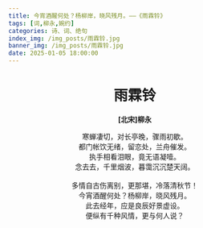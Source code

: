 ```yaml
---
title: 今宵酒醒何处？杨柳岸，晓风残月。——《雨霖铃》
tags: [词,柳永,婉约]
categories: 诗、词、绝句
index_img: /img_posts/雨霖铃.jpg
banner_img: /img_posts/雨霖铃.jpg
date: 2025-01-05 18:00:00
---
```

# <center>雨霖铃</center>

**<center>[北宋]柳永</center>**

<center>寒蝉凄切，对长亭晚，骤雨初歇。</center>
<center>都门帐饮无绪，留恋处，兰舟催发。</center>
<center>执手相看泪眼，竟无语凝噎。</center>
<center>念去去，千里烟波，暮霭沉沉楚天阔。</center>
</br>
<center>多情自古伤离别，更那堪，冷落清秋节！</center>
<center>今宵酒醒何处？杨柳岸，晓风残月。</center>
<center>此去经年，应是良辰好景虚设。</center>
<center>便纵有千种风情，更与何人说？</center>
<!-- more -->

<style>
  /* 只设置 markdown 字体 */
  .markdown-body {
    font-family: KaiTi,"Microsoft YaHei",Georgia, sans, serif;
    font-size: 20px;
  }
</style>